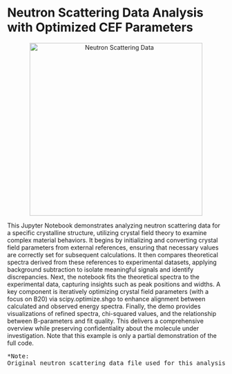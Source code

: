 # Neutron Scattering Data Analysis with Optimized CEF Parameters

<p align="center">
  <img src="![download](https://github.com/user-attachments/assets/1e9b4133-bb13-4483-9469-eaac49a5ec4b)
" alt="Neutron Scattering Data" width="400" />
</p>

This Jupyter Notebook demonstrates analyzing neutron scattering data for a specific crystalline structure, utilizing crystal field theory to examine complex material behaviors. It begins by initializing and converting crystal field parameters from external references, ensuring that necessary values are correctly set for subsequent calculations. It then compares theoretical spectra derived from these references to experimental datasets, applying background subtraction to isolate meaningful signals and identify discrepancies. Next, the notebook fits the theoretical spectra to the experimental data, capturing insights such as peak positions and widths. A key component is iteratively optimizing crystal field parameters (with a focus on B20) via scipy.optimize.shgo to enhance alignment between calculated and observed energy spectra. Finally, the demo provides visualizations of refined spectra, chi-squared values, and the relationship between B-parameters and fit quality. This delivers a comprehensive overview while preserving confidentiality about the molecule under investigation. Note that this example is only a partial demonstration of the full code.
<pre>
*Note:
Original neutron scattering data file used for this analysis is not disclosed in this repo.
</pre>

